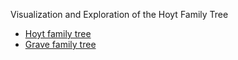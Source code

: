 Visualization and Exploration of the Hoyt Family Tree

- [Hoyt family tree](https://cthoyt.com/family/hoyts)
- [Grave family tree](https://cthoyt.com/family/hoyts)
